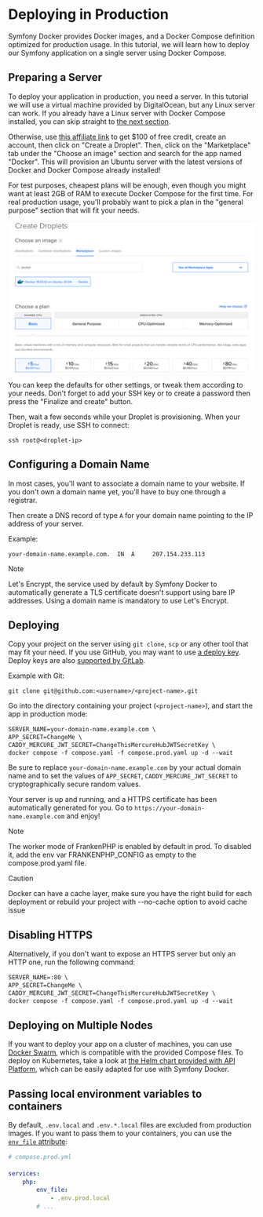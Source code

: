 # Deploying in Production

Symfony Docker provides Docker images, and a Docker Compose definition optimized for production usage.
In this tutorial, we will learn how to deploy our Symfony application on a single server using Docker Compose.

## Preparing a Server

To deploy your application in production, you need a server.
In this tutorial we will use a virtual machine provided by DigitalOcean, but any Linux server can work.
If you already have a Linux server with Docker Compose installed, you can skip straight to [the next section](#configuring-a-domain-name).

Otherwise, use [this affiliate link](https://m.do.co/c/5d8aabe3ab80) to get $100 of free credit, create an account, then click on "Create a Droplet".
Then, click on the "Marketplace" tab under the "Choose an image" section and search for the app named "Docker".
This will provision an Ubuntu server with the latest versions of Docker and Docker Compose already installed!

For test purposes, cheapest plans will be enough, even though you might want at least 2GB of RAM to execute Docker Compose for the first time. For real production usage, you'll probably want to pick a plan in the "general purpose" section that will fit your needs.

![Deploying a Symfony app on DigitalOcean with Docker Compose](digitalocean-droplet.png)

You can keep the defaults for other settings, or tweak them according to your needs.
Don't forget to add your SSH key or to create a password then press the "Finalize and create" button.

Then, wait a few seconds while your Droplet is provisioning.
When your Droplet is ready, use SSH to connect:

```console
ssh root@<droplet-ip>
```

## Configuring a Domain Name

In most cases, you'll want to associate a domain name to your website.
If you don't own a domain name yet, you'll have to buy one through a registrar.

Then create a DNS record of type `A` for your domain name pointing to the IP address of your server.

Example:

```dns
your-domain-name.example.com.  IN  A     207.154.233.113
````

> [!NOTE]  
> Let's Encrypt, the service used by default by Symfony Docker to automatically generate a TLS certificate doesn't support using bare IP addresses. Using a domain name is mandatory to use Let's Encrypt.

## Deploying

Copy your project on the server using `git clone`, `scp` or any other tool that may fit your need.
If you use GitHub, you may want to use [a deploy key](https://docs.github.com/en/free-pro-team@latest/developers/overview/managing-deploy-keys#deploy-keys).
Deploy keys are also [supported by GitLab](https://docs.gitlab.com/ee/user/project/deploy_keys/). 

Example with Git:

```console
git clone git@github.com:<username>/<project-name>.git
```

Go into the directory containing your project (`<project-name>`), and start the app in production mode:

```console
SERVER_NAME=your-domain-name.example.com \
APP_SECRET=ChangeMe \
CADDY_MERCURE_JWT_SECRET=ChangeThisMercureHubJWTSecretKey \
docker compose -f compose.yaml -f compose.prod.yaml up -d --wait
```

Be sure to replace `your-domain-name.example.com` by your actual domain name and to set the values of `APP_SECRET`, `CADDY_MERCURE_JWT_SECRET` to cryptographically secure random values.

Your server is up and running, and a HTTPS certificate has been automatically generated for you.
Go to `https://your-domain-name.example.com` and enjoy!

> [!NOTE]
> The worker mode of FrankenPHP is enabled by default in prod. To disabled it, add the env var FRANKENPHP_CONFIG as empty to the compose.prod.yaml file.

> [!CAUTION]
> Docker can have a cache layer, make sure you have the right build for each deployment or rebuild your project with --no-cache option to avoid cache issue 

## Disabling HTTPS

Alternatively, if you don't want to expose an HTTPS server but only an HTTP one, run the following command:

```console
SERVER_NAME=:80 \
APP_SECRET=ChangeMe \
CADDY_MERCURE_JWT_SECRET=ChangeThisMercureHubJWTSecretKey \
docker compose -f compose.yaml -f compose.prod.yaml up -d --wait
```

## Deploying on Multiple Nodes

If you want to deploy your app on a cluster of machines, you can use [Docker Swarm](https://docs.docker.com/engine/swarm/stack-deploy/),
which is compatible with the provided Compose files.
To deploy on Kubernetes, take a look at [the Helm chart provided with API Platform](https://api-platform.com/docs/deployment/kubernetes/), which can be easily adapted for use with Symfony Docker.

## Passing local environment variables to containers

By default, `.env.local` and `.env.*.local` files are excluded from production images.
If you want to pass them to your containers, you can use the [`env_file` attribute](https://docs.docker.com/compose/environment-variables/set-environment-variables/#use-the-env_file-attribute):

```yaml
# compose.prod.yml

services:
    php:
        env_file:
            - .env.prod.local
        # ...
```
